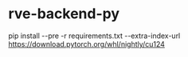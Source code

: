 # rve-backend-py

pip install --pre -r  requirements.txt --extra-index-url https://download.pytorch.org/whl/nightly/cu124